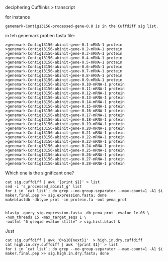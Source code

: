 deciphering Cufflinks > transcript

for instance

	genemark-Contig13156-processed-gene-0.8 is in the Cuffdiff sig list.

in teh genemark protien fasta file:


    >genemark-Contig13156-abinit-gene-0.1-mRNA-1 protein
    >genemark-Contig13156-abinit-gene-0.2-mRNA-1 protein
    >genemark-Contig13156-abinit-gene-0.3-mRNA-1 protein
    >genemark-Contig13156-abinit-gene-0.4-mRNA-1 protein
    >genemark-Contig13156-abinit-gene-0.5-mRNA-1 protein
    >genemark-Contig13156-abinit-gene-0.6-mRNA-1 protein
    >genemark-Contig13156-abinit-gene-0.7-mRNA-1 protein
    >genemark-Contig13156-abinit-gene-0.8-mRNA-1 protein
    >genemark-Contig13156-abinit-gene-0.9-mRNA-1 protein
    >genemark-Contig13156-abinit-gene-0.10-mRNA-1 protein
    >genemark-Contig13156-abinit-gene-0.11-mRNA-1 protein
    >genemark-Contig13156-abinit-gene-0.12-mRNA-1 protein
    >genemark-Contig13156-abinit-gene-0.13-mRNA-1 protein
    >genemark-Contig13156-abinit-gene-0.14-mRNA-1 protein
    >genemark-Contig13156-abinit-gene-0.15-mRNA-1 protein
    >genemark-Contig13156-abinit-gene-0.16-mRNA-1 protein
    >genemark-Contig13156-abinit-gene-0.17-mRNA-1 protein
    >genemark-Contig13156-abinit-gene-0.18-mRNA-1 protein
    >genemark-Contig13156-abinit-gene-0.19-mRNA-1 protein
    >genemark-Contig13156-abinit-gene-0.20-mRNA-1 protein
    >genemark-Contig13156-abinit-gene-0.21-mRNA-1 protein
    >genemark-Contig13156-abinit-gene-0.22-mRNA-1 protein
    >genemark-Contig13156-abinit-gene-0.23-mRNA-1 protein
    >genemark-Contig13156-abinit-gene-0.24-mRNA-1 protein
    >genemark-Contig13156-abinit-gene-0.25-mRNA-1 protein
    >genemark-Contig13156-abinit-gene-0.26-mRNA-1 protein
    >genemark-Contig13156-abinit-gene-0.27-mRNA-1 protein
    >genemark-Contig13156-abinit-gene-0.28-mRNA-1 protein	
Which one is the significant one?



	cat sig.cuffdiff | awk '{print $1}' > list
	sed -i 's_processed_abinit_g' list
	for i in `cat list`; do grep --no-group-separator --max-count=1 -A1 $i maker.final.pep >> sig.expression.fasta; done
	makeblastdb -dbtype prot -in protein.fa -out pema_prot
	

	blastp -query sig.expression.fasta -db pema_prot -evalue 1e-06 \
	-num_threads 15 -max_target_seqs 1 \
	-outfmt "6 qseqid evalue stitle" > sig.hist.blast &
	
	

Just 

	cat sig.cuffdiff | awk '0>$10{next}1'  > high.in.dry.cuffdiff
	cat high.in.dry.cuffdiff | awk '{print $1}' > list
	for i in `cat list`; do grep --no-group-separator --max-count=1 -A1 $i maker.final.pep >> sig.high.in.dry.fasta; done